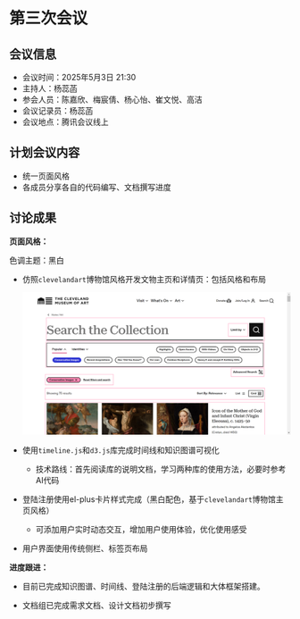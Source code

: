 # 第三次会议

## 会议信息

- 会议时间：2025年5月3日 21:30
- 主持人：杨蕊菡
- 参会人员：陈嘉欣、梅宸倩、杨心怡、崔文悦、高洁
- 会议记录员：杨蕊菡
- 会议地点：腾讯会议线上

## 计划会议内容

- 统一页面风格
- 各成员分享各自的代码编写、文档撰写进度

## 讨论成果

**页面风格：**

色调主题：黑白

- 仿照`clevelandart`博物馆风格开发文物主页和详情页：包括风格和布局

  ![image-20250601213330047](assets/image-20250601213330047.png)

- 使用`timeline.js`和`d3.js`库完成时间线和知识图谱可视化

  - 技术路线：首先阅读库的说明文档，学习两种库的使用方法，必要时参考AI代码

- 登陆注册使用el-plus卡片样式完成（黑白配色，基于`clevelandart`博物馆主页风格）

  - 可添加用户实时动态交互，增加用户使用体验，优化使用感受

- 用户界面使用传统侧栏、标签页布局

**进度跟进：**

- 目前已完成知识图谱、时间线、登陆注册的后端逻辑和大体框架搭建。

- 文档组已完成需求文档、设计文档初步撰写
